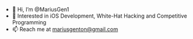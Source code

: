 - 👋 Hi, I’m @MariusGen1
- 👀 Interested in iOS Development, White-Hat Hacking and Competitive Programming
- 📫 Reach me at mariusgenton@gmail.com

<!---
MariusGen1/MariusGen1 is a ✨ special ✨ repository because its `README.md` (this file) appears on your GitHub profile.
You can click the Preview link to take a look at your changes.
--->
